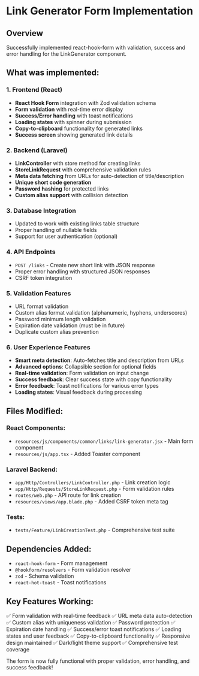# Link Generator Form Implementation

## Overview
Successfully implemented react-hook-form with validation, success and error handling for the LinkGenerator component.

## What was implemented:

### 1. Frontend (React)
- **React Hook Form** integration with Zod validation schema
- **Form validation** with real-time error display
- **Success/Error handling** with toast notifications
- **Loading states** with spinner during submission
- **Copy-to-clipboard** functionality for generated links
- **Success screen** showing generated link details

### 2. Backend (Laravel)
- **LinkController** with store method for creating links
- **StoreLinkRequest** with comprehensive validation rules
- **Meta data fetching** from URLs for auto-detection of title/description
- **Unique short code generation**
- **Password hashing** for protected links
- **Custom alias support** with collision detection

### 3. Database Integration
- Updated to work with existing links table structure
- Proper handling of nullable fields
- Support for user authentication (optional)

### 4. API Endpoints
- `POST /links` - Create new short link with JSON response
- Proper error handling with structured JSON responses
- CSRF token integration

### 5. Validation Features
- URL format validation
- Custom alias format validation (alphanumeric, hyphens, underscores)
- Password minimum length validation
- Expiration date validation (must be in future)
- Duplicate custom alias prevention

### 6. User Experience Features
- **Smart meta detection**: Auto-fetches title and description from URLs
- **Advanced options**: Collapsible section for optional fields
- **Real-time validation**: Form validation on input change
- **Success feedback**: Clear success state with copy functionality
- **Error feedback**: Toast notifications for various error types
- **Loading states**: Visual feedback during processing

## Files Modified:

### React Components:
- `resources/js/components/common/links/link-generator.jsx` - Main form component
- `resources/js/app.tsx` - Added Toaster component

### Laravel Backend:
- `app/Http/Controllers/LinkController.php` - Link creation logic
- `app/Http/Requests/StoreLinkRequest.php` - Form validation rules
- `routes/web.php` - API route for link creation
- `resources/views/app.blade.php` - Added CSRF token meta tag

### Tests:
- `tests/Feature/LinkCreationTest.php` - Comprehensive test suite

## Dependencies Added:
- `react-hook-form` - Form management
- `@hookform/resolvers` - Form validation resolver
- `zod` - Schema validation
- `react-hot-toast` - Toast notifications

## Key Features Working:
✅ Form validation with real-time feedback
✅ URL meta data auto-detection
✅ Custom alias with uniqueness validation
✅ Password protection
✅ Expiration date handling
✅ Success/error toast notifications
✅ Loading states and user feedback
✅ Copy-to-clipboard functionality
✅ Responsive design maintained
✅ Dark/light theme support
✅ Comprehensive test coverage

The form is now fully functional with proper validation, error handling, and success feedback!
